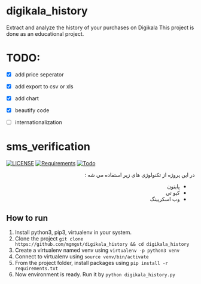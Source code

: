 # digikala_history

Extract and analyze the history of your purchases on Digikala
This project is done as an educational project. 

# TODO:

- [x] add price seperator
- [x] add export to csv or xls
- [x] add chart
- [x] beautify code
- [ ] internationalization


# sms_verification

[![LICENSE](https://img.shields.io/badge/LICENSE-MIT-green)](https://github.com/rapexa/sms_serial_verification/blob/master/LICENSE) 
[![Requirements](https://img.shields.io/badge/Requirements-See%20Here-orange)](https://github.com/rapexa/sms_serial_verification/blob/master/requirements.txt)
[![Todo](https://img.shields.io/badge/Todo-See%20Here-success)](https://github.com/rapexa/sms_serial_verification/blob/master/TODO.md)

<div dir="rtl"> 
 در این پروژه از تکنولوژی های زیر استفاده می شه :

- پایتون
- کیو تی
- وب اسکرپینگ

</div>

## How to run
1. Install python3, pip3, virtualenv in your system.
2. Clone the project `git clone https://github.com/mgmgst/digikala_history && cd digikala_history`
3. Create a virtualenv named venv using `virtualenv -p python3 venv`
4. Connect to virtualenv using `source venv/bin/activate`
5. From the project folder, install packages using `pip install -r requirements.txt`
6. Now environment is ready. Run it by `python digikala_history.py`

